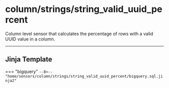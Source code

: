 # column/strings/string_valid_uuid_percent
Column level sensor that calculates the percentage of rows with a valid UUID value in a column.
___
## Jinja Template

=== "bigquery"
    ```
    --8<-- "home/sensors/column/strings/string_valid_uuid_percent/bigquery.sql.jinja2"
    ```
